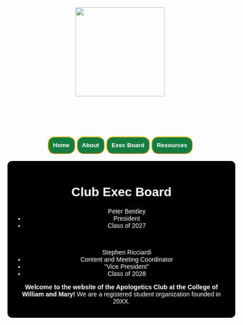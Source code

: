 <head>
    <style>
        body {
            color: white;
            background-image: url(https://files.catbox.moe/iutst1.png);
            text-align: center;
            margin: auto;
            font-family: helvetica;
        }
        button {
            color: #ffffff;
            border-radius: 15px;
            border-color: #ddc01e;
            font-weight: bold;
            background-color: #157d42;
            padding: 10px;
        }
        div.main {
            background-color:black;
            width: 50vw;
            text-align: center;
            margin: auto;
            padding: 15px;
            border-radius: 10px;
        }
    </style>
</head>
<body>
    <br>
    <a href="https://apologeticsatwm.gitub.io"><img src="https://files.catbox.moe/l84lh3.png" height="200"></a>
    <br>
    <h1>Apologetics at W&M</h1>
    <button>Home</button> 
    <button>About</button> 
    <button>Exec Board</button>
    <button>Resources</button>    
    <br>
    <br>
    <div class="main">
	<h1>Club Exec Board</h1>
	<ul>Peter Bentley
		<li>President</li>
		<li>Class of 2027</li>
	</ul>
	<br>
	<ul>Stephen Ricciardi
		<li>Content and Meeting Coordinator</li>
		<li>"Vice President"</li>
		<li>Class of 2028</li>
	</ul>
        <p><strong>Welcome to the website of the Apologetics Club at the College of William and Mary! </strong>We are a registered student organization founded in 20XX.</p>
    </div>
</body>
</HTML>

